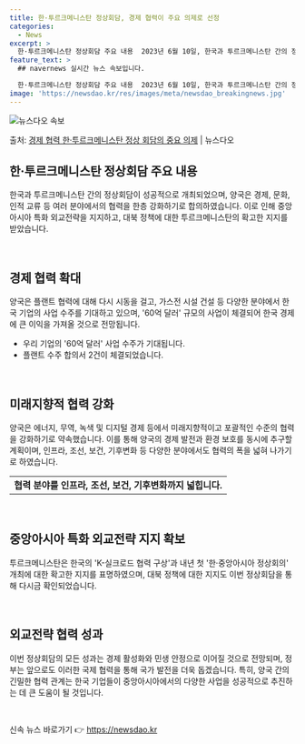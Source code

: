 ```yaml
---
title: 한·투르크메니스탄 정상회담, 경제 협력이 주요 의제로 선정
categories:
  - News
excerpt: >
  한·투르크메니스탄 정상회담 주요 내용  2023년 6월 10일, 한국과 투르크메니스탄 간의 정상회담이 성공적…
feature_text: >
  ## navernews 실시간 뉴스 속보입니다.

  한·투르크메니스탄 정상회담 주요 내용  2023년 6월 10일, 한국과 투르크메니스탄 간의 정상회담이 성공적…
image: 'https://newsdao.kr/res/images/meta/newsdao_breakingnews.jpg'
---
```


![뉴스다오 속보](https://newsdao.kr/res/images/meta/newsdao_breakingnews.jpg)

<p>출처: <a href="https://newsdao.kr/4182" rel="dofollow">경제 협력 한·투르크메니스탄 정상 회담의 중요 의제</a> | 뉴스다오</p>

<h2 data-ke-size="size26">한·투르크메니스탄 정상회담 주요 내용</h2>
한국과 투르크메니스탄 간의 정상회담이 성공적으로 개최되었으며, 양국은 경제, 문화, 인적 교류 등 여러 분야에서의 협력을 한층 강화하기로 합의하였습니다. 이로 인해 중앙아시아 특화 외교전략을 지지하고, 대북 정책에 대한 투르크메니스탄의 확고한 지지를 받았습니다.

<p data-ke-size="size16">&nbsp;</p>

<h2 data-ke-size="size24">경제 협력 확대</h2>
양국은 플랜트 협력에 대해 다시 시동을 걸고, 가스전 시설 건설 등 다양한 분야에서 한국 기업의 사업 수주를 기대하고 있으며, '60억 달러' 규모의 사업이 체결되어 한국 경제에 큰 이익을 가져올 것으로 전망됩니다.

<ul>
    <li>우리 기업의 '60억 달러' 사업 수주가 기대됩니다.</li>
    <li>플랜트 수주 합의서 2건이 체결되었습니다.</li>
</ul>

<p data-ke-size="size16">&nbsp;</p>

<h2 data-ke-size="size24">미래지향적 협력 강화</h2>
양국은 에너지, 무역, 녹색 및 디지털 경제 등에서 미래지향적이고 포괄적인 수준의 협력을 강화하기로 약속했습니다. 이를 통해 양국의 경제 발전과 환경 보호를 동시에 추구할 계획이며, 인프라, 조선, 보건, 기후변화 등 다양한 분야에서도 협력의 폭을 넓혀 나가기로 하였습니다.

<table>
    <tr>
        <td style="text-align: center; height: 17px;"><b>협력 분야를 인프라, 조선, 보건, 기후변화까지 넓힙니다.</b></td>
    </tr>
</table>

<p data-ke-size="size16">&nbsp;</p>

<h2 data-ke-size="size24">중앙아시아 특화 외교전략 지지 확보</h2>
투르크메니스탄은 한국의 'K-실크로드 협력 구상'과 내년 첫 '한·중앙아시아 정상회의' 개최에 대한 확고한 지지를 표명하였으며, 대북 정책에 대한 지지도 이번 정상회담을 통해 다시금 확인되었습니다.

<p data-ke-size="size16">&nbsp;</p>

<h2 data-ke-size="size24">외교전략 협력 성과</h2>
이번 정상회담의 모든 성과는 경제 활성화와 민생 안정으로 이어질 것으로 전망되며, 정부는 앞으로도 이러한 국제 협력을 통해 국가 발전을 더욱 돕겠습니다. 특히, 양국 간의 긴밀한 협력 관계는 한국 기업들이 중앙아시아에서의 다양한 사업을 성공적으로 추진하는 데 큰 도움이 될 것입니다.

<p data-ke-size="size16">&nbsp;</p> 

신속 뉴스 바로가기 👉 <a href="https://newsdao.kr" rel="dofollow">https://newsdao.kr</a>


